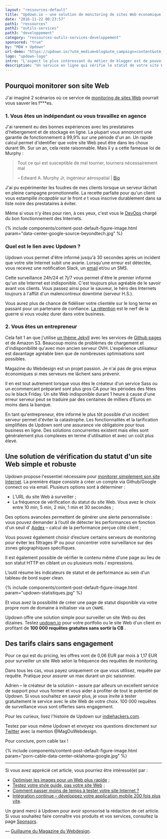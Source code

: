 ```yaml
---
layout: "ressources-default"
title: "Updown.io – une solution de monitoring de sites Web économique et facile"
date: "2016-11-22 00:23:57"
path1: "ressources"
path2: "outils-services"
path3: "developpement"
category: "ressources-outils-services-developpement"
sponsored: "true"
by: "MDW + Updown"
url-demo: "https://updown.io/?utm_medium=blog&utm_campaign=content&utm_source=magazineduwebdesign"
logo: "updown-logo"
intro: "L'aspect le plus intéressant du métier de blogger est de pouvoir partager et échanger avec des personnes plus intelligentes que soi. J'ai eu la chance de faire la rencontre de Adrien, créateur de l'outil [updown.io](https://updown.io/?utm_medium=blog&utm_campaign=content&utm_source=magazineduwebdesign). Un service en ligne qui vérifie le statut de votre site Web en envoyant périodiquement une requête HTTP HEAD à l'URL de votre choix. Il vous avertit alors par e-mail, Slack ou SMS lorsque votre [site Web](http://www.magazineduwebdesign.com/inspirations/ui-design/sites-web/) ne répond pas correctement."
description: "Un service en ligne qui vérifie le statut de votre site Web en envoyant périodiquement une requête HTTP HEAD à l'URL de votre choix. Il vous avertit alors par e-mail, Slack ou SMS lorsque votre site Web ne répond pas correctement."
---
```


## Pourquoi monitorer son site Web

J'ai imaginé 2 scénarios où ce service de [monitoring de sites Web](https://updown.io/?utm_medium=blog&utm_campaign=content&utm_source=magazineduwebdesign) pourrait vous sauver les f***es.

### 1. Vous êtes un indépendant ou vous travaillez en agence

J'ai rarement eu des bonnes expériences avec les prestataires d'hébergement et de stockage en ligne. La plupart vous annoncent une garantie de fonctionnement à 99,9% sur une période d'un an. Un rapide calcul permet d'identifier que votre site Web peut être dans les choux durant 9h. Sur un an, cela reste raisonnable. Mais il y a cette fameuse loi de Murphy :

> Tout ce qui est susceptible de mal tourner, tournera nécessairement mal
> 
> – Edward A. Murphy Jr, ingénieur aérospatial | [Bio](https://fr.wikipedia.org/wiki/Loi_de_Murphy)

J'ai pu expérimenter les foudres de mes clients lorsque un serveur lâchait en pleine campagne promotionnelle. La recette parfaite pour qu'un client vous estampille _incapable_ sur le front _e_ t vous inscrive durablement dans sa liste noire des prestataires à éviter.

Même si vous n'y êtes pour rien, à ces yeux, c'est vous le [DevOps](http://www.magazineduwebdesign.com/conseils/guides/integration-continue-application-mobile/) chargé du bon fonctionnement des Internets.

{% include components/content-post-default-figure-image.html param="data-center-google-source-beyondtech.jpg" %}

### Quel est le lien avec Updown ?

Updown vous permet d'être informé jusqu'à 30 secondes après un incident que votre site Internet subit une avarie. Lorsqu'une erreur est détectée, vous recevez une notification Slack, un [email](http://www.magazineduwebdesign.com/conseils/guides/design-newsletter-7-hacks-pour-des-emails-qui-convertissent/) et/ou un SMS.

Cette surveillance 24h/24 et 7j/7 vous permet d'être le premier informé qu'un site Internet est indisponible. C'est toujours plus agréable de le savoir avant vos clients. Vous passez ainsi pour le sauveur, le héro des Internets toujours à l'affût d'un malencontreux downtime (serveur H.S.).

Vous aurez plus de chance de fidéliser votre clientèle sur le long terme en passant pour un partenaire de confiance. [La rétention](https://thoughtbot.com/playbook/measuring/aarrr?ref=magazineduwebdesign.com) est le nerf de la guerre si vous voulez durer dans votre business.

### 2. Vous êtes un entrepreneur

Cela fait 1 an que j'utilise [un thème Jekyll](http://www.magazineduwebdesign.com/ressources/themes-jekyll/) avec les services de [Github pages](https://pages.github.com/) et de Amazon S3. Beaucoup moins de problèmes de chargement et d'indisponibilité qu'avec mon ancien serveur OVH. L'expérience utilisateur est davantage agréable bien que de nombreuses optimisations sont possibles.

Magazine du Webdesign est un projet passion. Je n'ai pas de gros enjeux économiques si mes serveurs me lâchent sans prévenir.

Il en est tout autrement lorsque vous êtes le créateur d'un service Sass ou un ecommercant préparant sont plus gros CA pour les périodes des fêtes ou le black Friday. Un site Web indisponible durant 1 heure à cause d'une erreur serveur peut se traduire par des centaines de milliers d'Euros en moins dans la banque.

En tant qu'entrepreneur, être informé le plus tôt possible d'un incident serveur permet d'éviter la catastrophe. Les fonctionnalités et la tarification simplifiées de Updown sont une assurance vie obligatoire pour tous business en ligne. Des solutions concurrentes existent mais elles sont généralement plus complexes en terme d'utilisation et avec un coût plus élevé.

## Une solution de vérification du statut d'un site Web simple et robuste

Updown propose l'essentiel nécessaire pour [monitorer simplement son site Internet](https://updown.io/?utm_medium=blog&utm_campaign=content&utm_source=magazineduwebdesign). La première étape consiste à créer un compte via Github/Google connect ou via email. Plusieurs options sont à déterminer :

- L'URL du site Web à surveiller ;
- La fréquence de vérification du statut du site Web. Vous avez le choix entre 10 min, 5 min, 2 min, 1 min et 30 secondes ;

Des options avancées permettent de générer une alerte personnalisée : vous pouvez demander à l’outil de détecter les performances en fonction d'un seuil d' [Apdex](https://updown.uservoice.com/knowledgebase/articles/915588/?utm_medium=blog&utm_campaign=content&utm_source=magazineduwebdesign) – calcul de la performance perçue côté client ;

Vous pouvez également choisir d’exclure certains serveurs de monitoring pour éviter les filtrages IP ou pour concentrer votre surveillance sur des zones géographiques spécifiques.

Il est également possible de vérifier le contenu même d'une page au lieu de son statut HTTP en ciblant un ou plusieurs mots / expressions.

L’outil résume les indicateurs de statut et de performance au sein d'un tableau de bord super clean.

{% include components/content-post-default-figure-image.html param="updown-statistiques.jpg" %}

Et vous avez la possibilité de créer une page de statut disponible via votre propre nom de domaine à initialiser via un `CNAME`.

Updown offre une solution simple pour surveiller un site Web ou des dizaines. Testez [updown.io](https://updown.io/?utm_medium=blog&utm_campaign=content&utm_source=magazineduwebdesign) pour votre portfolio ou le site Web d'un client en profitant de **100 000 requêtes gratuites sans sortir la CB** .

## Des tarifs clairs sans engagement

Pour ce qui est du pricing, les offres vont de 0,06 EUR par mois à 1,17 EUR pour surveiller un site Web selon la fréquence des requêtes de monitoring.

Dans tous les cas, vous payez uniquement ce que vous utilisez, requête par requête. Pratique pour assurer un max durant un pic saisonnier.

Adrien – le créateur de la solution – assure par ailleurs un excellent service de support pour vous former et vous aider à profiter de tout le potentiel de Updown. Si vous souhaitez en savoir plus, je vous invite à tester gratuitement le service avec le site Web de votre choix. 100 000 requêtes de surveillance vous sont offertes sans engagement.

Pour les curieux, lisez l'histoire de Updown sur [indiehackers.com](https://www.indiehackers.com/businesses/updown-io/?ref=magazineduwebdesign.com).

Testez par vous même Updown et envoyez vos questions directement sur [Twitter](https://twitter.com/MagDuWebdesign) avec la mention @MagDuWebdesign.

Pour conclure, porn cable tax !

{% include components/content-post-default-figure-image.html param="porn-cable-data-center-oklahoma-google.jpg" %}

---

Si vous avez apprécié cet article, vous pourriez être intéressé(e) par :

-  [Optimiser les images pour un Web plus rapide](http://www.magazineduwebdesign.com/collection/optimiser-les-images-pour-un-web-plus-rapide/) ;
-  [Testez votre style guide, pas votre site Web](http://www.magazineduwebdesign.com/conseils/guides/testez-votre-style-guide-pas-votre-site-web/) ;
-  [Comment passer moins de temps à tester votre site Internet ?](http://www.magazineduwebdesign.com/conseils/guides/comment-passer-moins-de-temps-a-tester-votre-site-internet/)
-  [Intégration continue – développez votre application mobile 200 fois plus vite](http://www.magazineduwebdesign.com/conseils/guides/integration-continue-application-mobile/).

Un grand merci à Updown pour avoir sponsorisé la rédaction de cet article. Si vous souhaitez faire connaître vos produits et vos services, consultez la page [Sponsors](http://www.magazineduwebdesign.com/sponsors/).

— [Guillaume du Magazine du Webdesign](https://www.linkedin.com/in/gpalayer).
